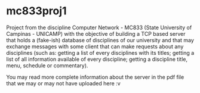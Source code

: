 # mc833proj1

Project from the discipline Computer Network - MC833 (State University of Campinas - UNICAMP) with the objective of building a TCP based server that holds a (fake-ish) database of disciplines of our university and that may exchange messages with some client that can make requests about any disciplines (such as: getting a list of every disciplines with its titles; getting a list of all information available of every discipline; getting a discipline title, menu, schedule or commentary).

You may read more complete information about the server in the pdf file that we may or may not have uploaded here :v
